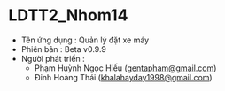 # LDTT2_Nhom14

- Tên ứng dụng : Quản lý đặt xe máy
- Phiên bản : Beta v0.9.9
- Người phát triển : 
    + Phạm Huỳnh Ngọc Hiếu (gentapham@gmail.com)
    + Đinh Hoàng Thái (khalahayday1998@gmail.com)

